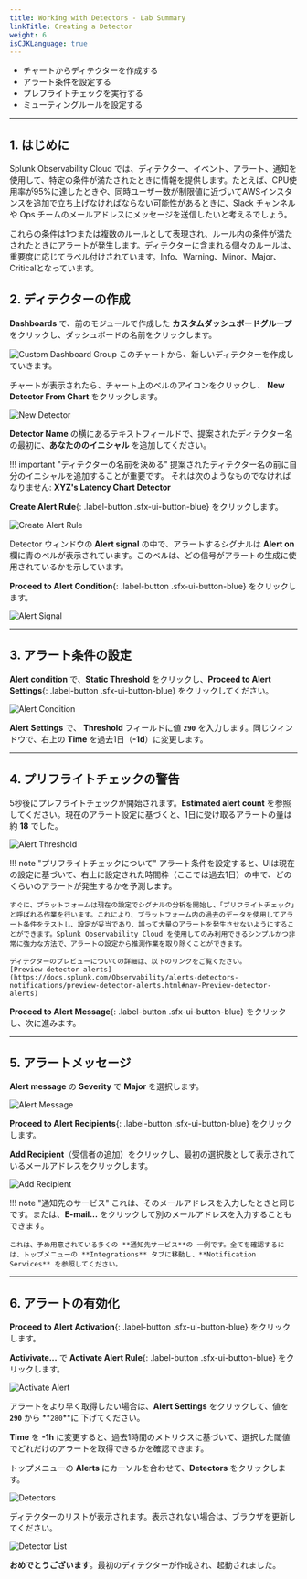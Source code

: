 ```yaml
---
title: Working with Detectors - Lab Summary
linkTitle: Creating a Detector
weight: 6
isCJKLanguage: true
---
```


* チャートからディテクターを作成する
* アラート条件を設定する
* プレフライトチェックを実行する
* ミューティングルールを設定する

---

## 1. はじめに

Splunk Observability Cloud では、ディテクター、イベント、アラート、通知を使用して、特定の条件が満たされたときに情報を提供します。たとえば、CPU使用率が95%に達したときや、同時ユーザー数が制限値に近づいてAWSインスタンスを追加で立ち上げなければならない可能性があるときに、Slack チャンネルや Ops チームのメールアドレスにメッセージを送信したいと考えるでしょう。

これらの条件は1つまたは複数のルールとして表現され、ルール内の条件が満たされたときにアラートが発生します。ディテクターに含まれる個々のルールは、重要度に応じてラベル付けされています。Info、Warning、Minor、Major、Criticalとなっています。

## 2. ディテクターの作成

**Dashboards** で、前のモジュールで作成した **カスタムダッシュボードグループ** をクリックし、ダッシュボードの名前をクリックします。

![Custom Dashboard Group](../../../images/custom-dashboard-group.png)
このチャートから、新しいディテクターを作成していきます。

チャートが表示されたら、チャート上のベルのアイコンをクリックし、 **New Detector From Chart** をクリックします。

![New Detector](../../../images/new-detector.png)

**Detector Name** の横にあるテキストフィールドで、提案されたディテクター名の最初に、**あなたののイニシャル** を追加してください。

!!! important "ディテクターの名前を決める"
    提案されたディテクター名の前に自分のイニシャルを追加することが重要です。
    それは次のようなものでなければなりません: **XYZ's Latency Chart Detector**

**Create Alert Rule**{: .label-button .sfx-ui-button-blue} をクリックします。

![Create Alert Rule](../../../images/create-alert-rule.png)

Detector ウィンドウの **Alert signal** の中で、アラートするシグナルは **Alert on** 欄に青のベルが表示されています。このベルは、どの信号がアラートの生成に使用されているかを示しています。

**Proceed to Alert Condition**{: .label-button .sfx-ui-button-blue} をクリックします。

![Alert Signal](../../../images/alert-signal.png)

---

## 3. アラート条件の設定

**Alert condition** で、**Static Threshold** をクリックし、**Proceed to Alert Settings**{: .label-button .sfx-ui-button-blue} をクリックしてください。

![Alert Condition](../../../images/alert-condition.png)

**Alert Settings** で、 **Threshold** フィールドに値 **`290`** を入力します。同じウィンドウで、右上の **Time** を過去1日（**-1d**）に変更します。

---

## 4. プリフライトチェックの警告

5秒後にプレフライトチェックが開始されます。**Estimated alert count** を参照してください。現在のアラート設定に基づくと、1日に受け取るアラートの量は約 **18** でした。

![Alert Threshold](../../../images/alert-threshold.png)

!!! note "プリフライトチェックについて"
    アラート条件を設定すると、UIは現在の設定に基づいて、右上に設定された時間枠（ここでは過去1日）の中で、どのくらいのアラートが発生するかを予測します。

    すぐに、プラットフォームは現在の設定でシグナルの分析を開始し、「プリフライトチェック」と呼ばれる作業を行います。これにより、プラットフォーム内の過去のデータを使用してアラート条件をテストし、設定が妥当であり、誤って大量のアラートを発生させないようにすることができます。Splunk Observability Cloud を使用してのみ利用できるシンプルかつ非常に強力な方法で、アラートの設定から推測作業を取り除くことができます。

    ディテクターのプレビューについての詳細は、以下のリンクをご覧ください。
    [Preview detector alerts](https://docs.splunk.com/Observability/alerts-detectors-notifications/preview-detector-alerts.html#nav-Preview-detector-alerts)

**Proceed to Alert Message**{: .label-button .sfx-ui-button-blue} をクリックし、次に進みます。

---

## 5. アラートメッセージ

**Alert message** の **Severity** で **Major** を選択します。

![Alert Message](../../../images/alert-message.png)

**Proceed to Alert Recipients**{: .label-button .sfx-ui-button-blue} をクリックします。

**Add Recipient**（受信者の追加）をクリックし、最初の選択肢として表示されているメールアドレスをクリックします。

![Add Recipient](../../../images/add-recipient.png)

!!! note "通知先のサービス"
    これは、そのメールアドレスを入力したときと同じです。または、**E-mail...** をクリックして別のメールアドレスを入力することもできます。

    これは、予め用意されている多くの **通知先サービス**の 一例です。全てを確認するには、トップメニューの **Integrations** タブに移動し、**Notification Services** を参照してください。

---

## 6. アラートの有効化

**Proceed to Alert Activation**{: .label-button .sfx-ui-button-blue} をクリックします。

**Activivate...** で **Activate Alert Rule**{: .label-button .sfx-ui-button-blue} をクリックします。

![Activate Alert](../../../images/activate-alert.png)

アラートをより早く取得したい場合は、**Alert Settings** をクリックして、値を **`290`** から **`280`**に 下げてください。

**Time** を **-1h** に変更すると、過去1時間のメトリクスに基づいて、選択した閾値でどれだけのアラートを取得できるかを確認できます。

トップメニューの **Alerts** にカーソルを合わせて、**Detectors** をクリックします。

![Detectors](../../../images/detectors-menu.png)

ディテクターのリストが表示されます。表示されない場合は、ブラウザを更新してください。

![Detector List](../../../images/detectors.png)

**おめでとうございます**。最初のディテクターが作成され、起動されました。
